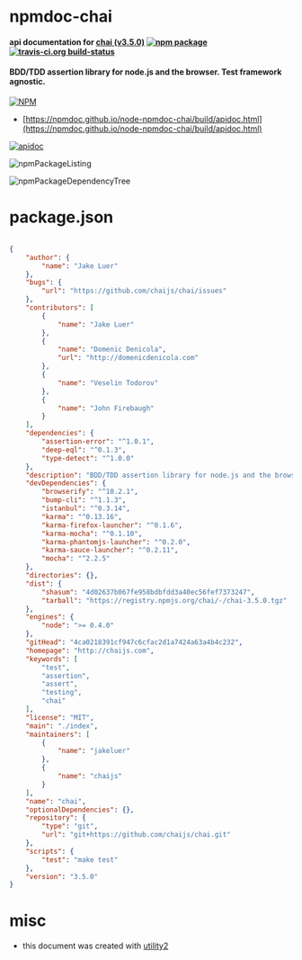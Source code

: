 # npmdoc-chai

#### api documentation for  [chai (v3.5.0)](http://chaijs.com)  [![npm package](https://img.shields.io/npm/v/npmdoc-chai.svg?style=flat-square)](https://www.npmjs.org/package/npmdoc-chai) [![travis-ci.org build-status](https://api.travis-ci.org/npmdoc/node-npmdoc-chai.svg)](https://travis-ci.org/npmdoc/node-npmdoc-chai)

#### BDD/TDD assertion library for node.js and the browser. Test framework agnostic.

[![NPM](https://nodei.co/npm/chai.png?downloads=true&downloadRank=true&stars=true)](https://www.npmjs.com/package/chai)

- [https://npmdoc.github.io/node-npmdoc-chai/build/apidoc.html](https://npmdoc.github.io/node-npmdoc-chai/build/apidoc.html)

[![apidoc](https://npmdoc.github.io/node-npmdoc-chai/build/screenCapture.buildCi.browser.%252Ftmp%252Fbuild%252Fapidoc.html.png)](https://npmdoc.github.io/node-npmdoc-chai/build/apidoc.html)

![npmPackageListing](https://npmdoc.github.io/node-npmdoc-chai/build/screenCapture.npmPackageListing.svg)

![npmPackageDependencyTree](https://npmdoc.github.io/node-npmdoc-chai/build/screenCapture.npmPackageDependencyTree.svg)



# package.json

```json

{
    "author": {
        "name": "Jake Luer"
    },
    "bugs": {
        "url": "https://github.com/chaijs/chai/issues"
    },
    "contributors": [
        {
            "name": "Jake Luer"
        },
        {
            "name": "Domenic Denicola",
            "url": "http://domenicdenicola.com"
        },
        {
            "name": "Veselin Todorov"
        },
        {
            "name": "John Firebaugh"
        }
    ],
    "dependencies": {
        "assertion-error": "^1.0.1",
        "deep-eql": "^0.1.3",
        "type-detect": "^1.0.0"
    },
    "description": "BDD/TDD assertion library for node.js and the browser. Test framework agnostic.",
    "devDependencies": {
        "browserify": "^10.2.1",
        "bump-cli": "^1.1.3",
        "istanbul": "^0.3.14",
        "karma": "^0.13.16",
        "karma-firefox-launcher": "^0.1.6",
        "karma-mocha": "^0.1.10",
        "karma-phantomjs-launcher": "^0.2.0",
        "karma-sauce-launcher": "^0.2.11",
        "mocha": "^2.2.5"
    },
    "directories": {},
    "dist": {
        "shasum": "4d02637b067fe958bdbfdd3a40ec56fef7373247",
        "tarball": "https://registry.npmjs.org/chai/-/chai-3.5.0.tgz"
    },
    "engines": {
        "node": ">= 0.4.0"
    },
    "gitHead": "4ca0218391cf947c6cfac2d1a7424a63a4b4c232",
    "homepage": "http://chaijs.com",
    "keywords": [
        "test",
        "assertion",
        "assert",
        "testing",
        "chai"
    ],
    "license": "MIT",
    "main": "./index",
    "maintainers": [
        {
            "name": "jakeluer"
        },
        {
            "name": "chaijs"
        }
    ],
    "name": "chai",
    "optionalDependencies": {},
    "repository": {
        "type": "git",
        "url": "git+https://github.com/chaijs/chai.git"
    },
    "scripts": {
        "test": "make test"
    },
    "version": "3.5.0"
}
```



# misc
- this document was created with [utility2](https://github.com/kaizhu256/node-utility2)
